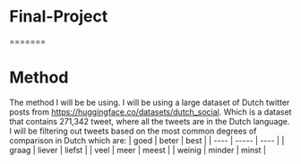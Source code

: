 # Final-Project
=======
# Method
The method I will be be using. I will be using a large dataset of Dutch twitter posts from https://huggingface.co/datasets/dutch_social. Which is a dataset that contains 271,342 tweet, where all the tweets are in the Dutch language. I will be filtering out tweets based on the most common degrees of comparison in Dutch which are: 
| goed | beter | best |
| ---- | ----- | ---- | 
| graag | liever | liefst |
| veel | meer | meest |
| weinig | minder | minst |
        